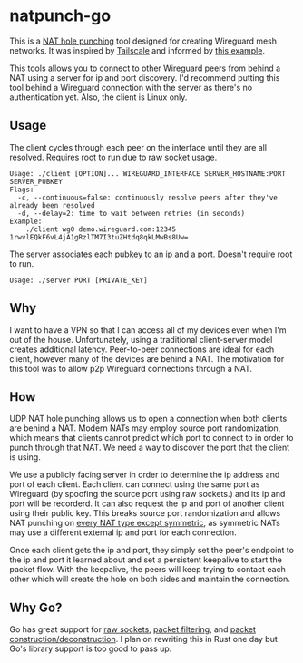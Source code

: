 # natpunch-go

This is a [NAT hole punching](https://en.wikipedia.org/wiki/UDP_hole_punching) tool designed for creating Wireguard mesh networks. It was inspired by [Tailscale](https://www.tailscale.com/) and informed by [this example](https://git.zx2c4.com/wireguard-tools/tree/contrib/nat-hole-punching/).

This tools allows you to connect to other Wireguard peers from behind a NAT using a server for ip and port discovery. I'd recommend putting this tool behind a Wireguard connection with the server as there's no authentication yet. Also, the client is Linux only.

## Usage

The client cycles through each peer on the interface until they are all resolved. Requires root to run due to raw socket usage.
```
Usage: ./client [OPTION]... WIREGUARD_INTERFACE SERVER_HOSTNAME:PORT SERVER_PUBKEY
Flags:
  -c, --continuous=false: continuously resolve peers after they've already been resolved
  -d, --delay=2: time to wait between retries (in seconds)
Example:
    ./client wg0 demo.wireguard.com:12345 1rwvlEQkF6vL4jA1gRzlTM7I3tuZHtdq8qkLMwBs8Uw=
```

The server associates each pubkey to an ip and a port. Doesn't require root to run.
```
Usage: ./server PORT [PRIVATE_KEY]
```

## Why

I want to have a VPN so that I can access all of my devices even when I'm out of the house. Unfortunately, using a traditional client-server model creates additional latency. Peer-to-peer connections are ideal for each client, however many of the devices are behind a NAT. The motivation for this tool was to allow p2p Wireguard connections through a NAT.

## How

UDP NAT hole punching allows us to open a connection when both clients are behind a NAT. Modern NATs may employ source port randomization, which means that clients cannot predict which port to connect to in order to punch through that NAT. We need a way to discover the port that the client is using.

We use a publicly facing server in order to determine the ip address and port of each client. Each client can connect using the same port as Wireguard (by spoofing the source port using raw sockets.) and its ip and port will be recorderd. It can also request the ip and port of another client using their public key. This breaks source port randomization and allows NAT punching on [every NAT type except symmetric](https://en.wikipedia.org/wiki/Network_address_translation#Methods_of_translation), as symmetric NATs may use a different external ip and port for each connection.

Once each client gets the ip and port, they simply set the peer's endpoint to the ip and port it learned about and set a persistent keepalive to start the packet flow. With the keepalive, the peers will keep trying to contact each other which will create the hole on both sides and maintain the connection.

## Why Go?

Go has great support for [raw sockets](https://pkg.go.dev/golang.org/x/net/ipv4?tab=doc), [packet filtering](https://pkg.go.dev/golang.org/x/net/bpf?tab=doc), and [packet construction/deconstruction](https://pkg.go.dev/github.com/google/gopacket?tab=doc). I plan on rewriting this in Rust one day but Go's library support is too good to pass up.
